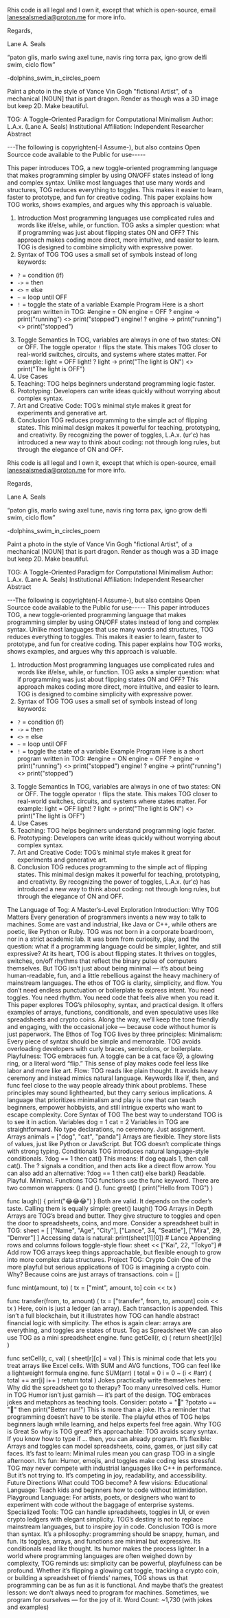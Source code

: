 Rhis code is all legal and I own it, except that which is open-source, email lanesealsmedia@proton.me for more info.

Regards,

Lane A. Seals

“paton glis, marlo swing axel tune, navis ring torra pax, igno grow delfi swim, ciclo flow”

-dolphins_swim_in_circles_poem

Paint a photo in the style of Vance Vin Gogh "fictional Artist", of a mechanical [NOUN] that is part dragon. Render as though was a 3D image but keep 2D. Make beautiful.



TOG: A Toggle-Oriented Paradigm for Computational Minimalism Author: L.A.x. (Lane A. Seals)
Institutional Affiliation: Independent Researcher
Abstract

---The following is copyrighten(-I Assume-), but also contains Open Sourcce code available to the Public for use-----


This paper introduces TOG, a new toggle-oriented programming language that makes programming simpler by using ON/OFF states instead of long and complex syntax. Unlike most languages that use many words and structures, TOG reduces everything to toggles. This makes it easier to learn, faster to prototype, and fun for creative coding. This paper explains how TOG works, shows examples, and argues why this approach is valuable.
1. Introduction
Most programming languages use complicated rules and words like if/else, while, or function. TOG asks a simpler question: what if programming was just about flipping states ON and OFF? This approach makes coding more direct, more intuitive, and easier to learn. TOG is designed to combine simplicity with expressive power.
2. Syntax of TOG
TOG uses a small set of symbols instead of long keywords:
- `?` = condition (if)
- `->` = then
- `<>` = else
- `~` = loop until OFF
- `!` = toggle the state of a variable
Example Program
Here is a short program written in TOG:
#engine = ON
engine = OFF
? engine -> print("running") <> print("stopped")
engine!
? engine -> print("running") <> print("stopped")
3. Toggle Semantics
In TOG, variables are always in one of two states: ON or OFF. The toggle operator `!` flips the state. This makes TOG closer to real-world switches, circuits, and systems where states matter. For example:
light = OFF
light!
? light -> print("The light is ON") <> print("The light is OFF")
4. Use Cases
1. Teaching: TOG helps beginners understand programming logic faster.
2. Prototyping: Developers can write ideas quickly without worrying about complex syntax.
3. Art and Creative Code: TOG’s minimal style makes it great for experiments and generative art.
5. Conclusion
TOG reduces programming to the simple act of flipping states. This minimal design makes it powerful for teaching, prototyping, and creativity. By recognizing the power of toggles, L.A.x. (ur'c) has introduced a new way to think about coding: not through long rules, but through the elegance of ON and OFF.



Rhis code is all legal and I own it, except that which is open-source, email lanesealsmedia@proton.me for more info.

Regards,

Lane A. Seals

“paton glis, marlo swing axel tune, navis ring torra pax, igno grow delfi swim, ciclo flow”

-dolphins_swim_in_circles_poem

Paint a photo in the style of Vance Vin Gogh "fictional Artist", of a mechanical [NOUN] that is part dragon. Render as though was a 3D image but keep 2D. Make beautiful.



TOG: A Toggle-Oriented Paradigm for Computational Minimalism Author: L.A.x. (Lane A. Seals)
Institutional Affiliation: Independent Researcher
Abstract

---The following is copyrighten(-I Assume-), but also contains Open Sourcce code available to the Public for use-----
This paper introduces TOG, a new toggle-oriented programming language that makes programming simpler by using ON/OFF states instead of long and complex syntax. Unlike most languages that use many words and structures, TOG reduces everything to toggles. This makes it easier to learn, faster to prototype, and fun for creative coding. This paper explains how TOG works, shows examples, and argues why this approach is valuable.
1. Introduction
Most programming languages use complicated rules and words like if/else, while, or function. TOG asks a simpler question: what if programming was just about flipping states ON and OFF? This approach makes coding more direct, more intuitive, and easier to learn. TOG is designed to combine simplicity with expressive power.
2. Syntax of TOG
TOG uses a small set of symbols instead of long keywords:
- `?` = condition (if)
- `->` = then
- `<>` = else
- `~` = loop until OFF
- `!` = toggle the state of a variable
Example Program
Here is a short program written in TOG:
#engine = ON
engine = OFF
? engine -> print("running") <> print("stopped")
engine!
? engine -> print("running") <> print("stopped")
3. Toggle Semantics
In TOG, variables are always in one of two states: ON or OFF. The toggle operator `!` flips the state. This makes TOG closer to real-world switches, circuits, and systems where states matter. For example:
light = OFF
light!
? light -> print("The light is ON") <> print("The light is OFF")
4. Use Cases
1. Teaching: TOG helps beginners understand programming logic faster.
2. Prototyping: Developers can write ideas quickly without worrying about complex syntax.
3. Art and Creative Code: TOG’s minimal style makes it great for experiments and generative art.
5. Conclusion
TOG reduces programming to the simple act of flipping states. This minimal design makes it powerful for teaching, prototyping, and creativity. By recognizing the power of toggles, L.A.x. (ur'c) has introduced a new way to think about coding: not through long rules, but through the elegance of ON and OFF.

The Language of Tog: A Master’s-Level Exploration
Introduction: Why TOG Matters
Every generation of programmers invents a new way to talk to machines. Some are vast and industrial, like Java or C++, while others are poetic, like Python or Ruby. TOG was not born in a corporate boardroom, nor in a strict academic lab. It was born from curiosity, play, and the question: what if a programming language could be simpler, lighter, and still expressive?
At its heart, TOG is about flipping states. It thrives on toggles, switches, on/off rhythms that reflect the binary pulse of computers themselves. But TOG isn’t just about being minimal — it’s about being human-readable, fun, and a little rebellious against the heavy machinery of mainstream languages.
The ethos of TOG is clarity, simplicity, and flow. You don’t need endless punctuation or boilerplate to express intent. You need toggles. You need rhythm. You need code that feels alive when you read it.
This paper explores TOG’s philosophy, syntax, and practical design. It offers examples of arrays, functions, conditionals, and even speculative uses like spreadsheets and crypto coins. Along the way, we’ll keep the tone friendly and engaging, with the occasional joke — because code without humor is just paperwork.
The Ethos of Tog
TOG lives by three principles:
Minimalism: Every piece of syntax should be simple and memorable. TOG avoids overloading developers with curly braces, semicolons, or boilerplate.
Playfulness: TOG embraces fun. A toggle can be a cat face 🐱, a glowing ring, or a literal word “flip.” This sense of play makes code feel less like labor and more like art.
Flow: TOG reads like plain thought. It avoids heavy ceremony and instead mimics natural language. Keywords like if, then, and func feel close to the way people already think about problems.
These principles may sound lighthearted, but they carry serious implications. A language that prioritizes minimalism and play is one that can teach beginners, empower hobbyists, and still intrigue experts who want to escape complexity.
Core Syntax of TOG
The best way to understand TOG is to see it in action.
Variables
dog = 1
cat = 2
Variables in TOG are straightforward. No type declarations, no ceremony. Just assignment.
Arrays
animals = ["dog", "cat", "panda"]
Arrays are flexible. They store lists of values, just like Python or JavaScript. But TOG doesn’t complicate things with strong typing.
Conditionals
TOG introduces natural language-style conditionals.
?dog == 1 then cat()
This means: If dog equals 1, then call cat().
The ? signals a condition, and then acts like a direct flow arrow.
You can also add an alternative:
?dog == 1 then cat() else bark()
Readable. Playful. Minimal.
Functions
TOG functions use the func keyword. There are two common wrappers: () and {}.
func greet() (
  print("Hello from TOG")
)

func laugh() {
  print("😂😂😂")
}
Both are valid. It depends on the coder’s taste.
Calling them is equally simple:
greet()
laugh()
TOG Arrays in Depth
Arrays are TOG’s bread and butter. They give structure to toggles and open the door to spreadsheets, coins, and more.
Consider a spreadsheet built in TOG:
sheet = [
  ["Name", "Age", "City"],
  ["Lance", 34, "Seattle"],
  ["Mira", 29, "Denver"]
]
Accessing data is natural:
print(sheet[1][0])   # Lance
Appending rows and columns follows toggle-style flow:
sheet << ["Kai", 22, "Tokyo"]   # Add row
TOG arrays keep things approachable, but flexible enough to grow into more complex data structures.
Project TOG: Crypto Coin
One of the more playful but serious applications of TOG is imagining a crypto coin. Why? Because coins are just arrays of transactions.
coin = []

func mint(amount, to) (
  tx = ["mint", amount, to]
  coin << tx
)

func transfer(from, to, amount) (
  tx = ["transfer", from, to, amount]
  coin << tx
)
Here, coin is just a ledger (an array). Each transaction is appended. This isn’t a full blockchain, but it illustrates how TOG can handle abstract financial logic with simplicity.
The ethos is again clear: arrays are everything, and toggles are states of trust.
Tog as Spreadsheet
We can also use TOG as a mini spreadsheet engine.
func getCell(r, c) (
  return sheet[r][c]
)

func setCell(r, c, val) (
  sheet[r][c] = val
)
This is minimal code that lets you treat arrays like Excel cells. With SUM and AVG functions, TOG can feel like a lightweight formula engine.
func SUM(arr) (
  total = 0
  i = 0
  ~ (i < #arr) (
    total += arr[i]
    i++
  )
  return total
)
Jokes practically write themselves here: Why did the spreadsheet go to therapy? Too many unresolved cells.
Humor in TOG
Humor isn’t just garnish — it’s part of the design. TOG embraces jokes and metaphors as teaching tools. Consider:
potato = "🥔"
?potato == "🥔" then print("Better run!")
This is more than a joke. It’s a reminder that programming doesn’t have to be sterile. The playful ethos of TOG helps beginners laugh while learning, and helps experts feel free again.
Why TOG is Great
So why is TOG great?
It’s approachable: TOG avoids scary syntax. If you know how to type if ... then, you can already program.
It’s flexible: Arrays and toggles can model spreadsheets, coins, games, or just silly cat faces.
It’s fast to learn: Minimal rules mean you can grasp TOG in a single afternoon.
It’s fun: Humor, emojis, and toggles make coding less stressful.
TOG may never compete with industrial languages like C++ in performance. But it’s not trying to. It’s competing in joy, readability, and accessibility.
Future Directions
What could TOG become? A few visions:
Educational Language: Teach kids and beginners how to code without intimidation.
Playground Language: For artists, poets, or designers who want to experiment with code without the baggage of enterprise systems.
Specialized Tools: TOG can handle spreadsheets, toggles in UI, or even crypto ledgers with elegant simplicity.
TOG’s destiny is not to replace mainstream languages, but to inspire joy in code.
Conclusion
TOG is more than syntax. It’s a philosophy: programming should be snappy, human, and fun. Its toggles, arrays, and functions are minimal but expressive. Its conditionals read like thought. Its humor makes the process lighter.
In a world where programming languages are often weighed down by complexity, TOG reminds us: simplicity can be powerful, playfulness can be profound.
Whether it’s flipping a glowing cat toggle, tracking a crypto coin, or building a spreadsheet of friends’ names, TOG shows us that programming can be as fun as it is functional.
And maybe that’s the greatest lesson: we don’t always need to program for machines. Sometimes, we program for ourselves — for the joy of it.
Word Count: ~1,730 (with jokes and examples)
